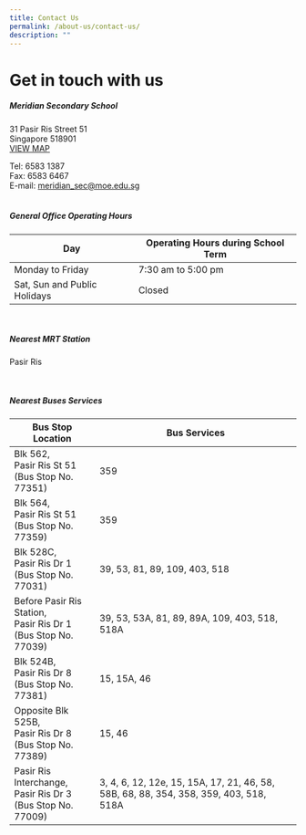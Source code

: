 ```yaml
---
title: Contact Us
permalink: /about-us/contact-us/
description: ""
---
```

# Get in touch with us

##### **Meridian Secondary School**
31 Pasir Ris Street 51<br>
Singapore 518901<br>
<a target="_blank" href="https://goo.gl/maps/UGSABadBzw7hiVVa7"> VIEW MAP  </a>

Tel: 6583 1387 <br>
Fax: 6583 6467 <br>
E-mail: [meridian_sec@moe.edu.sg](mailto:meridian_sec@moe.edu.sg) <br> 
<br>
##### **General Office Operating Hours**

| Day | Operating Hours during School Term |
| -------- | -------- |
| Monday to Friday | 7:30 am to 5:00 pm |
| Sat, Sun and Public Holidays | Closed     |



<br>

##### **Nearest MRT Station**
Pasir Ris

<br>

##### **Nearest Buses Services**

| Bus Stop Location | Bus Services |
|---|---|
| Blk 562, <br> Pasir Ris St 51 <br> (Bus Stop No. 77351)     | 359   |
| Blk 564, <br> Pasir Ris St 51 <br> (Bus Stop No. 77359)     | 359   |
| Blk 528C, <br> Pasir Ris Dr 1 <br> (Bus Stop No. 77031)       | 39, 53, 81, 89, 109, 403, 518   |
| Before Pasir Ris Station, <br> Pasir Ris Dr 1 <br>(Bus Stop No. 77039)    | 39, 53, 53A, 81, 89, 89A, 109, 403, 518, 518A   |
| Blk 524B, <br> Pasir Ris Dr 8 <br> (Bus Stop No. 77381)       | 15, 15A, 46   |
| Opposite Blk 525B, <br> Pasir Ris Dr 8 <br>(Bus Stop No. 77389)    | 15, 46   |
| Pasir Ris Interchange, <br> Pasir Ris Dr 3 <br>(Bus Stop No. 77009)    | 3, 4, 6, 12, 12e, 15, 15A, 17, 21, 46, 58, 58B, 68, 88, 354, 358, 359, 403, 518, 518A   |



<br>